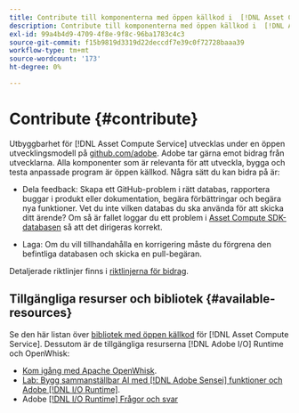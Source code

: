 ```yaml
---
title: Contribute till komponenterna med öppen källkod i  [!DNL Asset Compute Service]
description: Contribute till komponenterna med öppen källkod i  [!DNL Asset Compute Service].
exl-id: 99a4b4d9-4709-4f8e-9f8c-96ba1783c4c3
source-git-commit: f15b9819d3319d22deccdf7e39c0f72728baaa39
workflow-type: tm+mt
source-wordcount: '173'
ht-degree: 0%

---
```


# Contribute {#contribute}

Utbyggbarhet för [!DNL Asset Compute Service] utvecklas under en öppen utvecklingsmodell på [github.com/adobe](https://github.com/adobe). Adobe tar gärna emot bidrag från utvecklarna. Alla komponenter som är relevanta för att utveckla, bygga och testa anpassade program är öppen källkod. Några sätt du kan bidra på är:

* Dela feedback: Skapa ett GitHub-problem i rätt databas, rapportera buggar i produkt eller dokumentation, begära förbättringar och begära nya funktioner. Vet du inte vilken databas du ska använda för att skicka ditt ärende? Om så är fallet loggar du ett problem i [Asset Compute SDK-databasen](https://github.com/adobe/asset-compute-sdk) så att det dirigeras korrekt.

* Laga: Om du vill tillhandahålla en korrigering måste du förgrena den befintliga databasen och skicka en pull-begäran.

Detaljerade riktlinjer finns i [riktlinjerna för bidrag](https://github.com/adobe/asset-compute-sdk/blob/master/.github/CONTRIBUTING.md).

## Tillgängliga resurser och bibliotek {#available-resources}

Se den här listan över [bibliotek med öppen källkod](https://github.com/adobe/asset-compute-sdk#available-resources-and-libraries) för [!DNL Asset Compute Service]. Dessutom är de tillgängliga resurserna [!DNL Adobe I/O] Runtime och OpenWhisk:

* [Kom igång med Apache OpenWhisk](https://github.com/apache/openwhisk/tree/master/docs#getting-started-with-openwhisk).
* [Lab: Bygg sammanställbar AI med [!DNL Adobe Sensei] funktioner och Adobe [!DNL I/O Runtime]](https://opensource.adobe.com/adobe-sensei-ai-functions/index.html).
* Adobe [[!DNL I/O Runtime] Frågor och svar](https://developer.adobe.com/runtime/docs/support/faq/)

<!-- **TBD** for post-release:
* Link to Adobe Developer App Builder open-source components.
* Issues in `aio` can be reported in Adobe Developer App Builder repos.
* Issues in asset-compute-sdk or devtool goes into the relevant repos from Nui.
-->
